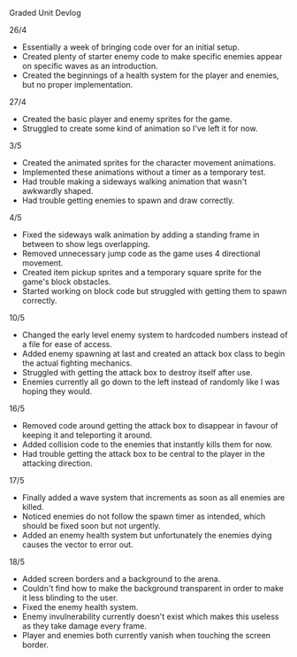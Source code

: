 Graded Unit Devlog

26/4
- Essentially a week of bringing code over for an initial setup.
- Created plenty of starter enemy code to make specific enemies appear on specific waves as an introduction.
- Created the beginnings of a health system for the player and enemies, but no proper implementation.

27/4
- Created the basic player and enemy sprites for the game.
- Struggled to create some kind of animation so I've left it for now.

3/5
- Created the animated sprites for the character movement animations.
- Implemented these animations without a timer as a temporary test.
- Had trouble making a sideways walking animation that wasn't awkwardly shaped.
- Had trouble getting enemies to spawn and draw correctly.

4/5
- Fixed the sideways walk animation by adding a standing frame in between to show legs overlapping.
- Removed unnecessary jump code as the game uses 4 directional movement.
- Created item pickup sprites and a temporary square sprite for the game's block obstacles.
- Started working on block code but struggled with getting them to spawn correctly.

10/5
- Changed the early level enemy system to hardcoded numbers instead of a file for ease of access.
- Added enemy spawning at last and created an attack box class to begin the actual fighting mechanics.
- Struggled with getting the attack box to destroy itself after use.
- Enemies currently all go down to the left instead of randomly like I was hoping they would.

16/5
- Removed code around getting the attack box to disappear in favour of keeping it and teleporting it around.
- Added collision code to the enemies that instantly kills them for now.
- Had trouble getting the attack box to be central to the player in the attacking direction.

17/5
- Finally added a wave system that increments as soon as all enemies are killed.
- Noticed enemies do not follow the spawn timer as intended, which should be fixed soon but not urgently.
- Added an enemy health system but unfortunately the enemies dying causes the vector to error out.

18/5
- Added screen borders and a background to the arena.
- Couldn't find how to make the background transparent in order to make it less blinding to the user.
- Fixed the enemy health system.
- Enemy invulnerability currently doesn't exist which makes this useless as they take damage every frame.
- Player and enemies both currently vanish when touching the screen border.
